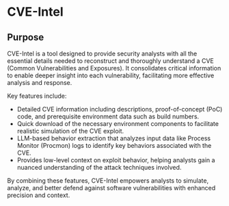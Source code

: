 # CVE-Intel
## Purpose

CVE-Intel is a tool designed to provide security analysts with all the essential details needed to reconstruct and thoroughly understand a CVE (Common Vulnerabilities and Exposures). It consolidates critical information to enable deeper insight into each vulnerability, facilitating more effective analysis and response.

Key features include:

- Detailed CVE information including descriptions, proof-of-concept (PoC) code, and prerequisite environment data such as build numbers.
- Quick download of the necessary environment components to facilitate realistic simulation of the CVE exploit.
- LLM-based behavior extraction that analyzes input data like Process Monitor (Procmon) logs to identify key behaviors associated with the CVE.
- Provides low-level context on exploit behavior, helping analysts gain a nuanced understanding of the attack techniques involved.

By combining these features, CVE-Intel empowers analysts to simulate, analyze, and better defend against software vulnerabilities with enhanced precision and context.



